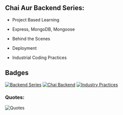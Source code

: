 
## Chai Aur Backend Series: 

- Project Based Learning
- Express, MongoDB, Mongoose

- Behind the Scenes

- Deployment

- Industrial Coding Practices







## Badges

[![Backend Series](https://img.shields.io/badge/Backend-Series-orange.svg)](https://choosealicense.com/licenses/mit/)
[![Chai Backend](https://img.shields.io/badge/Chai-Backend-white.svg)](https://opensource.org/licenses/)
[![Industry Practices](https://img.shields.io/badge/Industry-Practices-radium.svg)](http://www.gnu.org/licenses/agpl-3.0)
### Quotes: 

![Quotes](https://www.codecademy.com/resources/blog/wp-content/uploads/2021/02/arnav-luthra-back-end-development.png)

